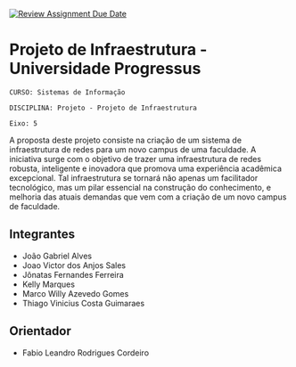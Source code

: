 [![Review Assignment Due Date](https://classroom.github.com/assets/deadline-readme-button-24ddc0f5d75046c5622901739e7c5dd533143b0c8e959d652212380cedb1ea36.svg)](https://classroom.github.com/a/wJ37st3u)
# Projeto de Infraestrutura - Universidade Progressus

`CURSO: Sistemas de Informação`

`DISCIPLINA: Projeto - Projeto de Infraestrutura`

`Eixo: 5`

A proposta deste projeto consiste na criação de um sistema  de infraestrutura de redes para um novo campus de uma faculdade. A iniciativa surge com o objetivo de trazer uma infraestrutura de redes robusta, inteligente e inovadora que promova uma experiência acadêmica excepcional. Tal infraestrutura se tornará não apenas um facilitador tecnológico, mas um pilar essencial na construção do conhecimento, e melhoria das atuais demandas que vem com a criação de um novo campus de faculdade.


## Integrantes

* João Gabriel Alves 
* Joao Victor dos Anjos Sales 
* Jônatas Fernandes Ferreira 
* Kelly Marques 
* Marco Willy Azevedo Gomes 
* Thiago Vinicius Costa Guimaraes


## Orientador

* Fabio Leandro Rodrigues Cordeiro



